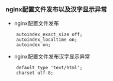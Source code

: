 ### nginx配置文件发布以及汉字显示异常



* nginx配置文件发布

```
    autoindex_exact_size off;
    autoindex_localtime on;
    autoindex on;

```

* nginx配置文件发布汉字显示异常

```
    default_type 'text/html';
    charset utf-8;
```



